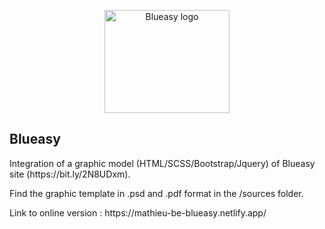 <p align="center">
  <a href="https://mathieu-be-blueasy.netlify.app/">
    <img src="https://mathieu-be-blueasy.netlify.app/img/blueasy-black.svg" alt="Blueasy logo" width="200" height="165">
  </a>
</p>

## Blueasy
<p>Integration of a graphic model (HTML/SCSS/Bootstrap/Jquery) of Blueasy site (https://bit.ly/2N8UDxm).</p>
<p>Find the graphic template in .psd and .pdf format in the /sources folder.</p>
<p>Link to online version : https://mathieu-be-blueasy.netlify.app/</p>
